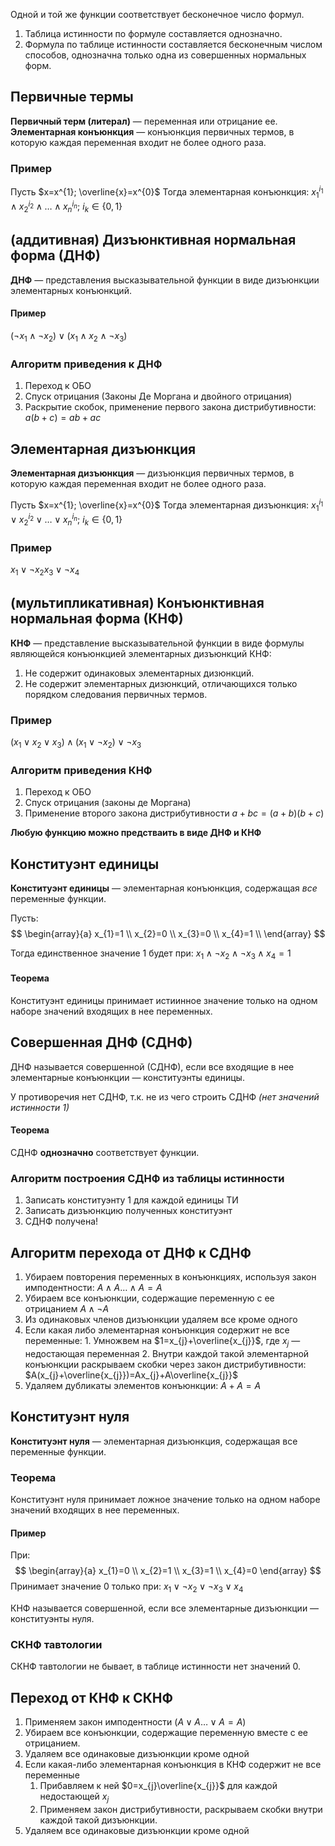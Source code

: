 Одной и той же функции соответствует бесконечное число формул.
1. Таблица истинности по формуле составляется однозначно.
2. Формула по таблице истинности составляется бесконечным числом способов, однозначна только одна из совершенных нормальных форм.
## Первичные термы

**Первичный терм (литерал)** — переменная или отрицание ее.
**Элементарная конъюнкция** — конъюнкция первичных термов, в которую каждая переменная входит не более одного раза.

### Пример

Пусть $x=x^{1}; \overline{x}=x^{0}$
Тогда элементарная конъюнкция: $x_{1}^{i_{1}}\land x_{2}^{i_{2}}\land\dots \land x_{n}^{i_{n}};\ i_{k}\in\{0,1\}$

## (аддитивная) Дизъюнктивная нормальная форма (ДНФ)

**ДНФ** — представления высказывательной функции в виде дизъюнкции элементарных конъюнкций.
#### Пример
$(\neg x_{1}\land \neg x_{2})\lor(x_{1}\land x_{2}\land \neg x_{3})$

### Алгоритм приведения к ДНФ

1. Переход к ОБО
2. Спуск отрицания (Законы Де Моргана и двойного отрицания)
3. Раскрытие скобок, применение первого закона дистрибутивности:
	   $a(b+c)=ab+ac$

## Элементарная дизъюнкция

**Элементарная дизъюнкция** — дизъюнкция первичных термов, в которую каждая переменная входит не более одного раза.

Пусть $x=x^{1}; \overline{x}=x^{0}$
Тогда элементарная дизъюнкция: $x_{1}^{i_{1}}\lor x_{2}^{i_{2}}\lor\dots \lor x_{n}^{i_{n}};\ i_{k}\in\{0,1\}$
### Пример
$x_{1}\lor \neg x_{2}x_{3}\lor \neg x_{4}$

## (мультипликативная) Конъюнктивная нормальная форма (КНФ)

**КНФ** — представление высказывательной функции в виде формулы являющейся конъюнкцией элементарных дизъюнкций
КНФ:
1. Не содержит одинаковых элементарных дизюнкций.
2. Не содержит элементарных дизюнкций, отличающихся только порядком следования первичных термов.
   
### Пример

$(x_{1}\lor x_{2}\lor x_{3})\land(x_{1}\lor \neg x_{2})\lor \neg x_{3}$

### Алгоритм приведения КНФ

1. Переход к ОБО
2. Спуск отрицания (законы де Моргана)
3. Применение второго закона дистрибутивности $a+bc=(a+b)(b+c)$

**Любую функцию можно предстваить в виде ДНФ и КНФ**

## Конституэнт единицы

**Конституэнт единицы** — элементарная конъюнкция, содержащая _все_ переменные функции.

Пусть:
$$
\begin{array}{a}
x_{1}=1 \\
x_{2}=0 \\
x_{3}=0 \\
x_{4}=1 \\
\end{array}
$$

Тогда единственное значение  1 будет при:
$x_{1}\land \neg x_{2}\land \neg x_{3}\land x_{4}=1$

#### Теорема

Конституэнт единицы принимает истиинное значение только на одном наборе значений входящих в нее переменных.

## Совершенная ДНФ (СДНФ)

ДНФ называется совершенной (СДНФ), если все входящие в нее элементарные конъюнкции — конституэнты единицы. 

У противоречия нет СДНФ, т.к. не из чего строить СДНФ _(нет значений истинности 1)_

#### Теорема

СДНФ **однозначно** соответствует функции.


### Алгоритм построения СДНФ из таблицы истинности

1. Записать конституэнту 1 для каждой единицы ТИ
2. Записать дизъюнкцию полученных конституэнт 
3. СДНФ получена!

## Алгоритм перехода от ДНФ к СДНФ

1. Убираем повторения переменных в конъюнкциях, используя закон имподентности:
   $A\land A\dots \land A=A$
2. Убираем все конъюнкции, содержащие переменную с ее отрицанием
   $A\land \neg A$
3. Из одинаковых членов дизъюнкции удаляем все кроме одного
4. Если какая либо элементарная конъюнкция содержит не все переменные:
	   1. Умножвем на $1=x_{j}+\overline{x_{j}}$, где $x_{j}$ — недостающая переменная
	   2. Внутри каждой такой элементарной конъюнкции раскрываем скобки через закон дистрибутивности:
	      $A(x_{j}+\overline{x_{j}})=Ax_{j}+A\overline{x_{j}}$
5.  Удаляем дубликаты элементов конъюнкции:
   $A+A=A$

## Конституэнт нуля

**Конституэнт нуля** — элементарная дизъюнкция, содержащая все переменные функции.

### Теорема
Конституэнт нуля принимает ложное значение только на одном наборе значений входящих в нее переменных.

#### Пример

При:
$$
\begin{array}{a}
x_{1}=0 \\
x_{2}=1 \\
x_{3}=1 \\
x_{4}=0
\end{array}
$$
Принимает значение 0 только при:
$x_{1}\lor \neg x_{2}\lor \neg x_{3}\lor x_{4}$

КНФ называется совершенной, если все элементарные дизъюнкции — конституэнты нуля.

### СКНФ тавтологии

СКНФ тавтологии не бывает, в таблице истинности нет значений 0.

## Переход от КНФ к СКНФ

1. Применяем закон имподентности ($A\lor A\dots \lor A=A$)
2. Убираем все конъюнкции, содержащие переменную вместе с ее отрицанием.
3. Удаляем все одинаковые дизъюнкции кроме одной
4. Если какая-либо элементарная конъюнкция в КНФ содержит не все переменные
	1. Прибавляем к ней $0=x_{j}\overline{x_{j}}$ для каждой недостающей $x_{j}$
	2. Применяем закон дистрибутивности, раскрываем скобки внутри каждой такой дизъюнкции.
5. Удаляем все одинаковые дизъюнкции кроме одной
